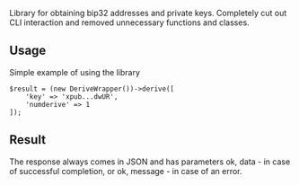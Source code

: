 Library for obtaining bip32 addresses and private keys. Completely cut out CLI interaction and removed unnecessary functions and classes.

## Usage
Simple example of using the library

    $result = (new DeriveWrapper())->derive([  
	    'key' => 'xpub...dwUR',
	    'numderive' => 1
    ]);

## Result
The response always comes in JSON and has parameters ok, data - in case of successful completion, or ok, message - in case of an error.
